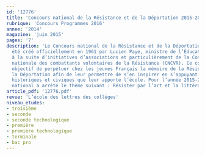 ```yaml
---
id: '12776'
title: 'Concours national de la Résistance et de la Déportation 2015-2016'
rubrique: 'Concours Programmes 2016'
annee: '2014'
magazine: 'juin 2015'
pages: '7'
description: 'Le Concours national de la Résistance et de la Déportation (CNRD) a
  été créé officiellement en 1961 par Lucien Paye, ministre de l’Éducation nationale,
  à la suite d’initiatives d’associations et particulièrement de la Confédération
  nationale des combattants volontaires de la Résistance (CNCVR). Ce concours a pour
  objectif de perpétuer chez les jeunes Français la mémoire de la Résistance et de
  la Déportation afin de leur permettre de s’en inspirer en s’appuyant sur les leçons
  historiques et civiques que leur apporte l’école. Pour l’année 2015-2016, le jury
  national a arrêté le thème suivant : Résister par l’art et la littérature...'
article_pdf: '12776.pdf'
revue: 'L’école des lettres des collèges'
niveau_etudes:
- troisième
- seconde
- seconde technologique
- première
- première technologique
- terminale
- bac pro
---
```


